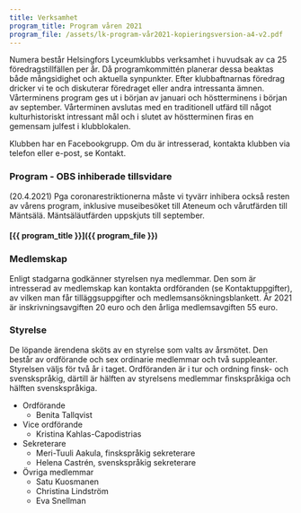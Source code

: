 ```yaml
---
title: Verksamhet
program_title: Program våren 2021
program_file: /assets/lk-program-vår2021-kopieringsversion-a4-v2.pdf
---
```

Numera består Helsingfors Lyceumklubbs verksamhet i huvudsak av ca 25 föredragstillfällen per år.  Då programkommittén planerar dessa beaktas både mångsidighet och aktuella synpunkter. Efter klubbaftnarnas föredrag dricker vi te och diskuterar föredraget eller andra intressanta ämnen. Vårterminens program ges ut i början av januari och höstterminens i början av september. Vårterminen avslutas med en traditionell utfärd till något kulturhistoriskt intressant mål och i slutet av höstterminen firas en gemensam julfest i klubblokalen.

Klubben har en Facebookgrupp. Om du är intresserad, kontakta klubben via telefon eller e-post, se Kontakt.

<h3 id="program">Program - OBS inhiberade tillsvidare </h3>

(20.4.2021) Pga coronarestriktionerna måste vi tyvärr inhibera också resten av vårens program, inklusive museibesöket till Ateneum och vårutfärden till Mäntsälä. Mäntsäläutfärden uppskjuts till september. 
     
                                         

#### [{{ program_title }}]({{ program_file }})

<h3 id="membership">Medlemskap</h3>

Enligt stadgarna godkänner styrelsen nya medlemmar. Den som är intresserad av medlemskap kan kontakta ordföranden (se Kontaktuppgifter), av vilken man får tilläggsuppgifter och medlemsansökningsblankett. År 2021 är inskrivningsavgiften 20 euro och den årliga medlemsavgiften 55 euro.

<h3 id="administration">Styrelse</h3>

De löpande ärendena sköts av en styrelse som valts av årsmötet. Den består av ordförande och sex ordinarie medlemmar och två suppleanter. Styrelsen väljs för två år i taget. Ordföranden är i tur och ordning finsk- och svenskspråkig, därtill är hälften av styrelsens medlemmar finskspråkiga och hälften svenskspråkiga.

* Ordförande
  * Benita Tallqvist
* Vice ordförande
  * Kristina Kahlas-Capodistrias
* Sekreterare
  * Meri-Tuuli Aakula, finskspråkig sekreterare
  * Helena Castrén, svenskspråkig sekreterare
* Övriga medlemmar
  * Satu Kuosmanen
  * Christina Lindström 
  * Eva Snellman
